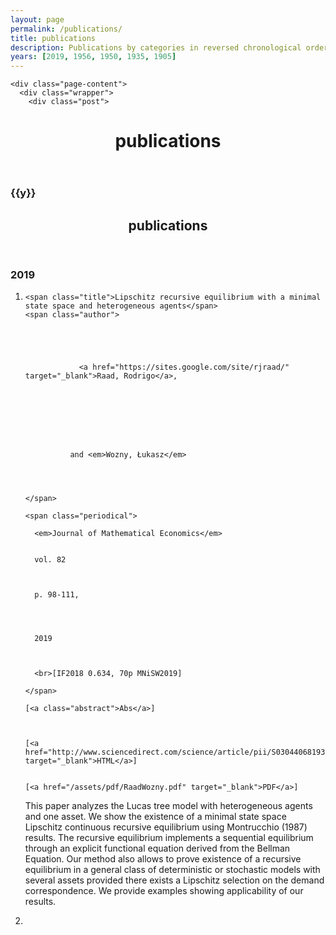 ```yaml
---
layout: page
permalink: /publications/
title: publications
description: Publications by categories in reversed chronological order. Generated by jekyll-scholar.
years: [2019, 1956, 1950, 1935, 1905]
---
```


    <div class="page-content">
      <div class="wrapper">
        <div class="post">

  <header class="post-header">
    <h1 class="post-title">publications</h1>
    <h5 class="post-description"></h5>
  </header>

  <article class="post-content publications clearfix">
    
  <h3 class="year">{{y}}</h3>
      <div class="page-content">
      <div class="wrapper">
        <div class="post">

  <header class="post-header">
    <h1 class="post-title">publications</h1>
    <h5 class="post-description"></h5>
  </header>

  <article class="post-content publications clearfix">
    
<h3 class="year">2019</h3>
<ol class="bibliography">
<li>

<div id="RAAD201998">
  
    <span class="title">Lipschitz recursive equilibrium with a minimal state space and heterogeneous agents</span>
    <span class="author">
      
        
          
            
              
                <a href="https://sites.google.com/site/rjraad/" target="_blank">Raad, Rodrigo</a>, 
              
            
          
        
      
        
          
            
              and <em>Wozny, Łukasz</em>
            
          
        
      
    </span>

    <span class="periodical">
    
      <em>Journal of Mathematical Economics</em>
    
    
      vol. 82
    
    
    
      p. 98-111, 
    
    

    
      2019
    
    
    
      <br>[IF2018 0.634, 70p MNiSW2019]
    
    </span>
  

  <span class="links">
  
    [<a class="abstract">Abs</a>]
  
  
  
    [<a href="http://www.sciencedirect.com/science/article/pii/S0304406819300151" target="_blank">HTML</a>]
  
  
    [<a href="/assets/pdf/RaadWozny.pdf" target="_blank">PDF</a>]
  
  
  
  
  
  </span>

  <!-- Hidden abstract block -->
  
  <span class="abstract hidden">
    <p>This paper analyzes the Lucas tree model with heterogeneous agents and one asset. We show the existence of a minimal state space Lipschitz continuous recursive equilibrium using Montrucchio (1987) results. The recursive equilibrium implements a sequential equilibrium through an explicit functional equation derived from the Bellman Equation. Our method also allows to prove existence of a recursive equilibrium in a general class of deterministic or stochastic models with several assets provided there exists a Lipschitz selection on the demand correspondence. We provide examples showing applicability of our results.</p>
  </span>
  
</div>
</li>
<li>


